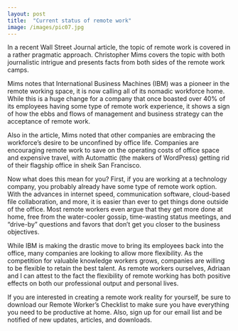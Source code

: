 ```yaml
---
layout: post
title:  "Current status of remote work"
image: /images/pic07.jpg
---
```


In a recent Wall Street Journal article, the topic of remote work is covered in a rather pragmatic approach. Christopher Mims covers the topic with both journalistic intrigue and presents facts from both sides of the remote work camps.

Mims notes that International Business Machines (IBM) was a pioneer in the remote working space, it is now calling all of its nomadic workforce home. While this is a huge change for a company that once boasted over 40% of its employees having some type of remote work experience, it shows a sign of how the ebbs and flows of management and business strategy can the acceptance of remote work.

Also in the article, Mims noted that other companies are embracing the workforce’s desire to be unconfined by office life. Companies are encouraging remote work to save on the operating costs of office space and expensive travel, with Automattic (the makers of WordPress) getting rid of their flagship office in sheik San Francisco.

Now what does this mean for you? First, if you are working at a technology company, you probably already have some type of remote work option. With the advances in internet speed, communication software, cloud-based file collaboration, and more, it is easier than ever to get things done outside of the office. Most remote workers even argue that they get more done at home, free from the water-cooler gossip, time-wasting status meetings, and “drive-by” questions and favors that don’t get you closer to the business objectives.

While IBM is making the drastic move to bring its employees back into the office, many companies are looking to allow more flexibility. As the competition for valuable knowledge workers grows, companies are willing to be flexible to retain the best talent. As remote workers ourselves, Adriaan and I can attest to the fact the flexibility of remote working has both positive effects on both our professional output and personal lives.

If you are interested in creating a remote work reality for yourself, be sure to download our Remote Worker’s Checklist to make sure you have everything you need to be productive at home. Also, sign up for our email list and be notified of new updates, articles, and downloads.
